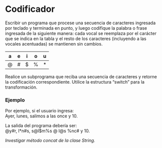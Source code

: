 # Codificador

Escribir un programa que procese una secuencia de caracteres ingresada por teclado y terminada
en punto, y luego codifique la palabra o frase ingresada de la siguiente manera: cada vocal se
reemplaza por el carácter que se indica en la tabla y el resto de los caracteres (incluyendo a las
vocales acentuadas) se mantienen sin cambios.  

|  a  | e | i | o | u |
|:---:|:-:|:-:|:-:|:--|
|  @  | # | $ | % | * |

Realice un subprograma que reciba una secuencia de caracteres y retorne la codificación
correspondiente. Utilice la estructura “switch” para la transformación.

### Ejemplo
Por ejemplo, si el usuario ingresa:   
Ayer, lunes, salimos a las once y 10.

La salida del programa debería ser:   
@y#r, l*n#s, s@l$m%s @ l@s %nc# y 10.

*Investigar método concat de la clase String.*